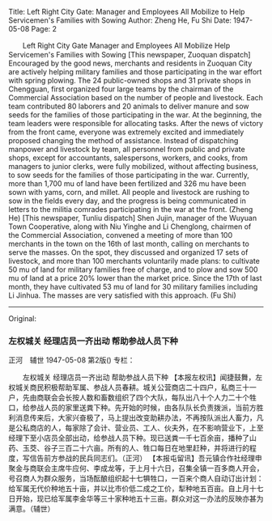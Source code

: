 Title: Left Right City Gate: Manager and Employees All Mobilize to Help Servicemen's Families with Sowing
Author: Zheng He, Fu Shi
Date: 1947-05-08
Page: 2

　　Left Right City Gate
	Manager and Employees All Mobilize
	Help Servicemen's Families with Sowing
    [This newspaper, Zuoquan dispatch] Encouraged by the good news, merchants and residents in Zuoquan City are actively helping military families and those participating in the war effort with spring plowing. The 24 public-owned shops and 31 private shops in Chengguan, first organized four large teams by the chairman of the Commercial Association based on the number of people and livestock. Each team contributed 80 laborers and 20 animals to deliver manure and sow seeds for the families of those participating in the war. At the beginning, the team leaders were responsible for allocating tasks. After the news of victory from the front came, everyone was extremely excited and immediately proposed changing the method of assistance. Instead of dispatching manpower and livestock by team, all personnel from public and private shops, except for accountants, salespersons, workers, and cooks, from managers to junior clerks, were fully mobilized, without affecting business, to sow seeds for the families of those participating in the war. Currently, more than 1,700 mu of land have been fertilized and 326 mu have been sown with yams, corn, and millet. All people and livestock are rushing to sow in the fields every day, and the progress is being communicated in letters to the militia comrades participating in the war at the front. (Zheng He)
    [This newspaper, Tunliu dispatch] Shen Jujin, manager of the Wuyuan Town Cooperative, along with Niu Yinghe and Li Chenglong, chairmen of the Commercial Association, convened a meeting of more than 100 merchants in the town on the 16th of last month, calling on merchants to serve the masses. On the spot, they discussed and organized 17 sets of livestock, and more than 100 merchants voluntarily made plans: to cultivate 50 mu of land for military families free of charge, and to plow and sow 500 mu of land at a price 20% lower than the market price. Since the 17th of last month, they have cultivated 53 mu of land for 30 military families including Li Jinhua. The masses are very satisfied with this approach. (Fu Shi)



<hr /> 

Original: 


### 左权城关  经理店员一齐出动  帮助参战人员下种
正河　辅世
1947-05-08
第2版()
专栏：

　　左权城关
    经理店员一齐出动
    帮助参战人员下种
    【本报左权讯】闻捷鼓舞，左权城关商民积极帮助军属、参战人员春耕。城关公营商店二十四户，私商三十一户，先由商联会会长按人数和畜数组织了四个大队，每队出八十个人力二十个牲口，给参战人员的家里送粪下种。先开始的时候，由各队队长负责拨派，当前方胜利消息传来后，大家兴奋极了，马上提出改变助耕办法，不再按队派出人畜力，凡是公私商店的人，每家除了会计、营业员、工人、伙夫外，在不影响营业下，上至经理下至小店员全部出动，给参战人员下种。现已送粪一千七百余亩，播种了山药、玉茭、谷子三百二十六亩。所有的人、牲口每日在地里赶种，并将进行的程度，写信告前方参战的民兵同志们。（正河）
    【本报屯留讯】吾元镇合作社经理申聚金与商联会主席牛应何、李成龙等，于上月十六日，召集全镇一百多商人开会，号召商人为群众服务，当场酝酿组织起十七犋牲口，一百来个商人自动订出计划：给军属无代价种地五十亩，并以比市价低二成之工价，犁种地五百亩。自上月十七日开始，现已给军属李金华等三十家种地五十三亩。群众对这一办法的反映亦甚为满意。（辅世）
